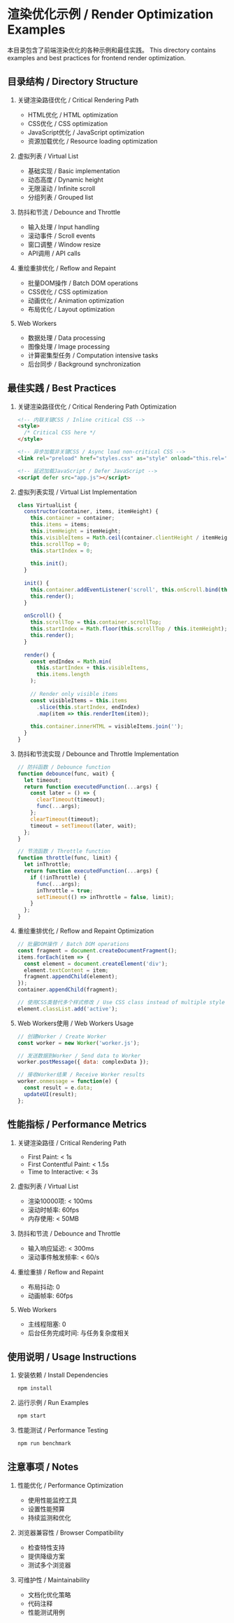 # 渲染优化示例 / Render Optimization Examples

本目录包含了前端渲染优化的各种示例和最佳实践。
This directory contains examples and best practices for frontend render optimization.

## 目录结构 / Directory Structure

1. 关键渲染路径优化 / Critical Rendering Path
   - HTML优化 / HTML optimization
   - CSS优化 / CSS optimization
   - JavaScript优化 / JavaScript optimization
   - 资源加载优化 / Resource loading optimization

2. 虚拟列表 / Virtual List
   - 基础实现 / Basic implementation
   - 动态高度 / Dynamic height
   - 无限滚动 / Infinite scroll
   - 分组列表 / Grouped list

3. 防抖和节流 / Debounce and Throttle
   - 输入处理 / Input handling
   - 滚动事件 / Scroll events
   - 窗口调整 / Window resize
   - API调用 / API calls

4. 重绘重排优化 / Reflow and Repaint
   - 批量DOM操作 / Batch DOM operations
   - CSS优化 / CSS optimization
   - 动画优化 / Animation optimization
   - 布局优化 / Layout optimization

5. Web Workers
   - 数据处理 / Data processing
   - 图像处理 / Image processing
   - 计算密集型任务 / Computation intensive tasks
   - 后台同步 / Background synchronization

## 最佳实践 / Best Practices

1. 关键渲染路径优化 / Critical Rendering Path Optimization
   ```html
   <!-- 内联关键CSS / Inline critical CSS -->
   <style>
     /* Critical CSS here */
   </style>
   
   <!-- 异步加载非关键CSS / Async load non-critical CSS -->
   <link rel="preload" href="styles.css" as="style" onload="this.rel='stylesheet'">
   
   <!-- 延迟加载JavaScript / Defer JavaScript -->
   <script defer src="app.js"></script>
   ```

2. 虚拟列表实现 / Virtual List Implementation
   ```javascript
   class VirtualList {
     constructor(container, items, itemHeight) {
       this.container = container;
       this.items = items;
       this.itemHeight = itemHeight;
       this.visibleItems = Math.ceil(container.clientHeight / itemHeight);
       this.scrollTop = 0;
       this.startIndex = 0;
       
       this.init();
     }
     
     init() {
       this.container.addEventListener('scroll', this.onScroll.bind(this));
       this.render();
     }
     
     onScroll() {
       this.scrollTop = this.container.scrollTop;
       this.startIndex = Math.floor(this.scrollTop / this.itemHeight);
       this.render();
     }
     
     render() {
       const endIndex = Math.min(
         this.startIndex + this.visibleItems,
         this.items.length
       );
       
       // Render only visible items
       const visibleItems = this.items
         .slice(this.startIndex, endIndex)
         .map(item => this.renderItem(item));
         
       this.container.innerHTML = visibleItems.join('');
     }
   }
   ```

3. 防抖和节流实现 / Debounce and Throttle Implementation
   ```javascript
   // 防抖函数 / Debounce function
   function debounce(func, wait) {
     let timeout;
     return function executedFunction(...args) {
       const later = () => {
         clearTimeout(timeout);
         func(...args);
       };
       clearTimeout(timeout);
       timeout = setTimeout(later, wait);
     };
   }
   
   // 节流函数 / Throttle function
   function throttle(func, limit) {
     let inThrottle;
     return function executedFunction(...args) {
       if (!inThrottle) {
         func(...args);
         inThrottle = true;
         setTimeout(() => inThrottle = false, limit);
       }
     };
   }
   ```

4. 重绘重排优化 / Reflow and Repaint Optimization
   ```javascript
   // 批量DOM操作 / Batch DOM operations
   const fragment = document.createDocumentFragment();
   items.forEach(item => {
     const element = document.createElement('div');
     element.textContent = item;
     fragment.appendChild(element);
   });
   container.appendChild(fragment);
   
   // 使用CSS类替代多个样式修改 / Use CSS class instead of multiple style changes
   element.classList.add('active');
   ```

5. Web Workers使用 / Web Workers Usage
   ```javascript
   // 创建Worker / Create Worker
   const worker = new Worker('worker.js');
   
   // 发送数据到Worker / Send data to Worker
   worker.postMessage({ data: complexData });
   
   // 接收Worker结果 / Receive Worker results
   worker.onmessage = function(e) {
     const result = e.data;
     updateUI(result);
   };
   ```

## 性能指标 / Performance Metrics

1. 关键渲染路径 / Critical Rendering Path
   - First Paint: < 1s
   - First Contentful Paint: < 1.5s
   - Time to Interactive: < 3s

2. 虚拟列表 / Virtual List
   - 渲染10000项: < 100ms
   - 滚动时帧率: 60fps
   - 内存使用: < 50MB

3. 防抖和节流 / Debounce and Throttle
   - 输入响应延迟: < 300ms
   - 滚动事件触发频率: < 60/s

4. 重绘重排 / Reflow and Repaint
   - 布局抖动: 0
   - 动画帧率: 60fps

5. Web Workers
   - 主线程阻塞: 0
   - 后台任务完成时间: 与任务复杂度相关

## 使用说明 / Usage Instructions

1. 安装依赖 / Install Dependencies
   ```bash
   npm install
   ```

2. 运行示例 / Run Examples
   ```bash
   npm start
   ```

3. 性能测试 / Performance Testing
   ```bash
   npm run benchmark
   ```

## 注意事项 / Notes

1. 性能优化 / Performance Optimization
   - 使用性能监控工具
   - 设置性能预算
   - 持续监测和优化

2. 浏览器兼容性 / Browser Compatibility
   - 检查特性支持
   - 提供降级方案
   - 测试多个浏览器

3. 可维护性 / Maintainability
   - 文档化优化策略
   - 代码注释
   - 性能测试用例 